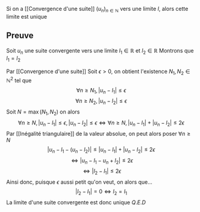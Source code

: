 Si on a [[Convergence d'une suite]] $(u_n)_{n\in\mathbb{N}}$ vers une limite $l$, alors cette limite est unique

## Preuve
Soit $u_n$ une suite convergente vers une limite $l_1 \in \mathbb{R}$ et $l_2 \in \mathbb{R}$
Montrons que $l_1 = l_2$

Par [[Convergence d'une suite]] Soit $\epsilon > 0$, on obtient l'existence $N_1, N_2 \in \mathbb{N}^2$ tel que
$$ \forall n \geq N_1, |u_n - l_1| \leq \epsilon $$
$$\forall n \geq N_2, |u_n - l_2| \leq \epsilon $$
Soit $N = \max(N_1, N_2)$ on alors
$$ \forall n \geq N, |u_n - l_1| \leq \epsilon, |u_n - l_2| \leq \epsilon \Leftrightarrow\forall n \geq N, |u_n- l_1| + |u_n - l_2| \leq 2 \epsilon$$
Par [[Inégalité triangulaire]] de la valeur absolue, on peut alors poser $\forall n \geq N$
$$|u_n -l_1 - (u_n -l_2) | \leq |u_n- l_1| + |u_n - l_2| \leq 2\epsilon$$
$$\Leftrightarrow |u_n -l_1 - u_n +l_2 | \leq 2\epsilon$$
$$\Leftrightarrow |l_2 - l_1| \leq 2\epsilon$$
Ainsi donc, puisque $\epsilon$ aussi petit qu'on veut, on alors que...
$$ |l_2 - l_1| = 0 \Leftrightarrow l_2 = l_1$$
La limite d'une suite convergente est donc unique $Q.E.D$

